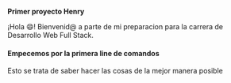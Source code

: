 <strong>Primer proyecto Henry</strong>

¡Hola 😄! Bienvenid@ a parte de mi preparacion para la carrera de Desarrollo Web Full Stack.


<h4>Empecemos por la primera line de comandos</h4>

Esto se trata de saber hacer las cosas de la mejor manera posible
